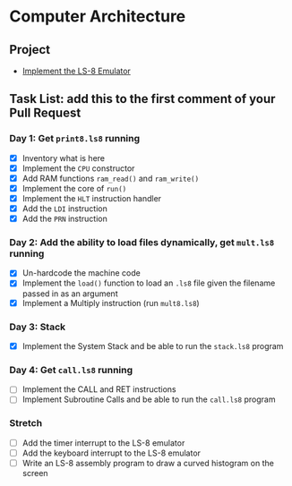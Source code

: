 # Computer Architecture

## Project

* [Implement the LS-8 Emulator](ls8/)

## Task List: add this to the first comment of your Pull Request

### Day 1: Get `print8.ls8` running

- [X] Inventory what is here
- [X] Implement the `CPU` constructor
- [X] Add RAM functions `ram_read()` and `ram_write()`
- [X] Implement the core of `run()`
- [X] Implement the `HLT` instruction handler
- [X] Add the `LDI` instruction
- [X] Add the `PRN` instruction

### Day 2: Add the ability to load files dynamically, get `mult.ls8` running

- [X] Un-hardcode the machine code
- [X] Implement the `load()` function to load an `.ls8` file given the filename
      passed in as an argument
- [X] Implement a Multiply instruction (run `mult8.ls8`)

### Day 3: Stack

- [X] Implement the System Stack and be able to run the `stack.ls8` program

### Day 4: Get `call.ls8` running

- [ ] Implement the CALL and RET instructions
- [ ] Implement Subroutine Calls and be able to run the `call.ls8` program

### Stretch

- [ ] Add the timer interrupt to the LS-8 emulator
- [ ] Add the keyboard interrupt to the LS-8 emulator
- [ ] Write an LS-8 assembly program to draw a curved histogram on the screen
